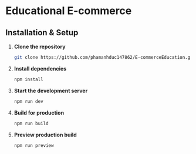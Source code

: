 # Educational E-commerce
## Installation & Setup

1. **Clone the repository**
   ```bash
   git clone https://github.com/phamanhduc147862/E-commerceEducation.git

2. **Install dependencies**
   ```bash
   npm install
   ```

3. **Start the development server**
   ```bash
   npm run dev
   ```

4. **Build for production**
   ```bash
   npm run build
   ```

5. **Preview production build**
   ```bash
   npm run preview
   ```
